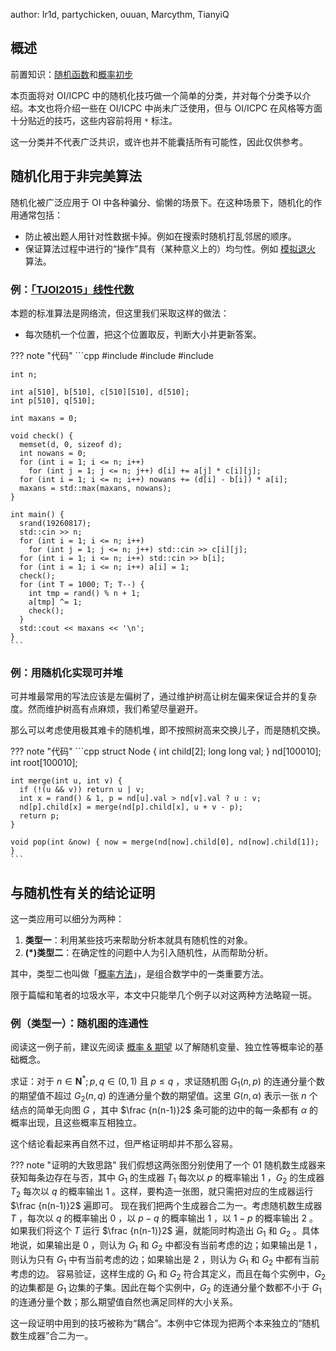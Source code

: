 author: Ir1d, partychicken, ouuan, Marcythm, TianyiQ

## 概述

前置知识：[随机函数](../misc/random.md)和[概率初步](../math/expectation.md)

本页面将对 OI/ICPC 中的随机化技巧做一个简单的分类，并对每个分类予以介绍。本文也将介绍一些在 OI/ICPC 中尚未广泛使用，但与 OI/ICPC 在风格等方面十分贴近的技巧，这些内容前将用 `*` 标注。

这一分类并不代表广泛共识，或许也并不能囊括所有可能性，因此仅供参考。

## 随机化用于非完美算法

随机化被广泛应用于 OI 中各种骗分、偷懒的场景下。在这种场景下，随机化的作用通常包括：
- 防止被出题人用针对性数据卡掉。例如在搜索时随机打乱邻居的顺序。
- 保证算法过程中进行的“操作”具有（某种意义上的）均匀性。例如 [模拟退火](../misc/simulated-annealing.md) 算法。

### 例：[「TJOI2015」线性代数](https://loj.ac/problem/2100) 

本题的标准算法是网络流，但这里我们采取这样的做法：
- 每次随机一个位置，把这个位置取反，判断大小并更新答案。

??? note "代码"
    ```cpp
    #include <algorithm>
    #include <cstdlib>
    #include <iostream>

    int n;

    int a[510], b[510], c[510][510], d[510];
    int p[510], q[510];

    int maxans = 0;

    void check() {
      memset(d, 0, sizeof d);
      int nowans = 0;
      for (int i = 1; i <= n; i++)
        for (int j = 1; j <= n; j++) d[i] += a[j] * c[i][j];
      for (int i = 1; i <= n; i++) nowans += (d[i] - b[i]) * a[i];
      maxans = std::max(maxans, nowans);
    }

    int main() {
      srand(19260817);
      std::cin >> n;
      for (int i = 1; i <= n; i++)
        for (int j = 1; j <= n; j++) std::cin >> c[i][j];
      for (int i = 1; i <= n; i++) std::cin >> b[i];
      for (int i = 1; i <= n; i++) a[i] = 1;
      check();
      for (int T = 1000; T; T--) {
        int tmp = rand() % n + 1;
        a[tmp] ^= 1;
        check();
      }
      std::cout << maxans << '\n';
    }
    ```

### 例：用随机化实现可并堆

可并堆最常用的写法应该是左偏树了，通过维护树高让树左偏来保证合并的复杂度。然而维护树高有点麻烦，我们希望尽量避开。

那么可以考虑使用极其难卡的随机堆，即不按照树高来交换儿子，而是随机交换。

??? note "代码"
    ```cpp
    struct Node {
      int child[2];
      long long val;
    } nd[100010];
    int root[100010];

    int merge(int u, int v) {
      if (!(u && v)) return u | v;
      int x = rand() & 1, p = nd[u].val > nd[v].val ? u : v;
      nd[p].child[x] = merge(nd[p].child[x], u + v - p);
      return p;
    }

    void pop(int &now) { now = merge(nd[now].child[0], nd[now].child[1]); }
    ```

## 与随机性有关的结论证明

这一类应用可以细分为两种：
1. **类型一**：利用某些技巧来帮助分析本就具有随机性的对象。
2. **(\*)类型二**：在确定性的问题中人为引入随机性，从而帮助分析。

其中，类型二也叫做「[概率方法](https://en.wikipedia.org/wiki/Probabilistic_method)」，是组合数学中的一类重要方法。

限于篇幅和笔者的垃圾水平，本文中只能举几个例子以对这两种方法略窥一斑。

### 例（类型一）：随机图的连通性

阅读这一例子前，建议先阅读 [概率 & 期望](../math/expectation.md) 以了解随机变量、独立性等概率论的基础概念。

求证：对于 $n \in \mathbf{N}^*; p,q\in (0,1)$ 且 $p\leq q$ ，求证随机图 $G_1(n,p)$ 的连通分量个数的期望值不超过 $G_2(n,q)$ 的连通分量个数的期望值。这里 $G(n,\alpha)$ 表示一张 $n$ 个结点的简单无向图 $G$ ，其中 $\frac {n(n-1)}2$ 条可能的边中的每一条都有 $\alpha$ 的概率出现，且这些概率互相独立。

这个结论看起来再自然不过，但严格证明却并不那么容易。

??? note "证明的大致思路"
    我们假想这两张图分别使用了一个 01 随机数生成器来获知每条边存在与否，其中 $G_1$ 的生成器 $T_1$ 每次以 $p$ 的概率输出 1 ，$G_2$ 的生成器 $T_2$ 每次以 $q$ 的概率输出 1 。这样，要构造一张图，就只需把对应的生成器运行 $\frac {n(n-1)}2$ 遍即可。
    现在我们把两个生成器合二为一。考虑随机数生成器 $T$ ，每次以 $q$ 的概率输出 0 ，以 $p-q$ 的概率输出 1 ，以 $1-p$ 的概率输出 2 。如果我们将这个 $T$ 运行 $\frac {n(n-1)}2$ 遍，就能同时构造出 $G_1$ 和 $G_2$ 。具体地说，如果输出是 0 ，则认为 $G_1$ 和 $G_2$ 中都没有当前考虑的边；如果输出是 1 ，则认为只有 $G_1$ 中有当前考虑的边；如果输出是 2 ，则认为 $G_1$ 和 $G_2$ 中都有当前考虑的边。
    容易验证，这样生成的 $G_1$ 和 $G_2$ 符合其定义，而且在每个实例中，$G_2$ 的边集都是 $G_1$ 边集的子集。因此在每个实例中，$G_2$ 的连通分量个数都不小于 $G_1$ 的连通分量个数；那么期望值自然也满足同样的大小关系。

这一段证明中用到的技巧被称为“耦合”。本例中它体现为把两个本来独立的“随机数生成器”合二为一。
